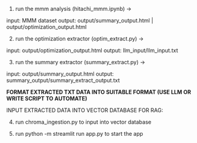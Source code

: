 1. run the mmm analysis (hitachi_mmm.ipynb) -> 

input: MMM dataset
output: output/summary_output.html   |   output/optimization_output.html

2. run the optimization extractor (optim_extract.py) -> 

input: output/optimization_output.html
output: llm_input/llm_input.txt

3. run the summary extractor (summary_extract.py) ->

input: output/summary_output.html
output: summary_output/summary_extract_output.txt


**FORMAT EXTRACTED TXT DATA INTO SUITABLE FORMAT (USE LLM OR WRITE SCRIPT TO AUTOMATE)**

INPUT EXTRACTED DATA INTO VECTOR DATABASE FOR RAG:

4. run chroma_ingestion.py to input into vector database

5. run python -m streamlit run app.py to start the app

